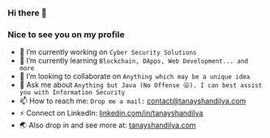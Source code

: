 ### Hi there 👋

### Nice to see you on my profile

- 🔭 I’m currently working on `Cyber Security Solutions`
- 🌱 I’m currently learning `Blockchain, DApps, Web Development... and more`
- 👯 I’m looking to collaborate on `Anything which may be a unique idea`
- 💬 Ask me about `Anything but Java (No Offense 😜). I can best assist you with Information Security`
- 📫 How to reach me: `Drop me a mail:` [contact@tanayshandilya.com](mailto:contact@tanayshandilya.com)
- ⚡ Connect on LinkedIn: [linkedin.com/in/tanayshandilya](https://linkedin.com/in/tanayshandilya)
- 🌏 Also drop in and see more at: [tanayshandilya.com](https://tanayshandilya.com)